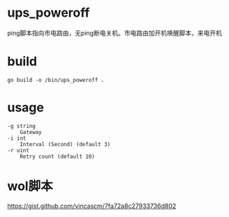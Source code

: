 # ups_poweroff

ping脚本指向市电路由，无ping断电关机。市电路由加开机唤醒脚本，来电开机

# build

```
go build -o /bin/ups_poweroff .
```

# usage

```
-g string
  	Gateway
-i int
  	Interval (Second) (default 3)
-r uint
  	Retry count (default 10)
```

# wol脚本
https://gist.github.com/vincascm/7fa72a8c27933736d802

